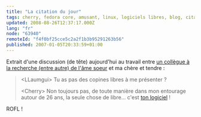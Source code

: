 ```yaml
---
title: "La citation du jour"
tags: cherry, fedora core, amusant, linux, logiciels libres, blog, citation
updated: 2008-08-26T12:37:17.000Z
lang: "fr"
node: "63940"
remoteId: "f4f0bf25cce5c2a2f1b3b95291263b56"
published: 2007-01-05T20:33:59+01:00
---
```


Extrait d'une discussion (de tête) aujourd'hui au travail entre [un collègue à la recherche (entre autre) de l'âme soeur](http://www.llaumgui.com/post/Bonnes-resolutions-pour-2007) et ma chère et tendre :

<blockquote>

&lt;LLaumgui&gt; Tu as pas des copines libres à me présenter ?

&lt;Cherry&gt; Non toujours pas, de toute manière dans mon entourage autour de 26 ans, la seule chose de libre... c'est [ton logiciel](http://www.fedora-fr.org/) !
</blockquote>

ROFL !

